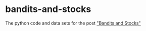 bandits-and-stocks
==================

The python code and data sets for the post ["Bandits and Stocks"](http://jeremykun.com/2013/12/09/bandits-and-stocks/)
